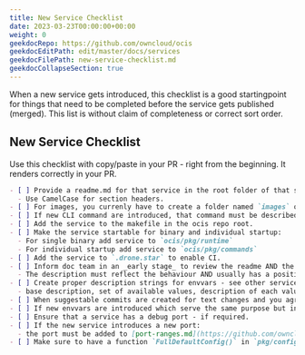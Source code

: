 ```yaml
---
title: New Service Checklist
date: 2023-03-23T00:00:00+00:00
weight: 0
geekdocRepo: https://github.com/owncloud/ocis
geekdocEditPath: edit/master/docs/services
geekdocFilePath: new-service-checklist.md
geekdocCollapseSection: true
---
```


When a new service gets introduced, this checklist is a good startingpoint for things that need to be completed before the service gets published (merged). This list is without claim of completeness or correct sort order.

## New Service Checklist

Use this checklist with copy/paste in your PR - right from the beginning. It renders correctly in your PR.

```markdown
- [ ] Provide a readme.md for that service in the root folder of that service.
  - Use CamelCase for section headers.
- [ ] For images, you currenly have to create a folder named `images` on the same lavel where readme.md is located and put all the images used in readme.md. For the time being, the imagefolder needs to be manually copied to `docs/servcies/<service name>`. This is also true for image changes post merging.
- [ ] If new CLI command are introduced, that command must be described in readme.md.
- [ ] Add the service to the makefile in the ocis repo root.
- [ ] Make the service startable for binary and individual startup:
  - For single binary add service to `ocis/pkg/runtime`
  - For individual startup add service to `ocis/pkg/commands`
- [ ] Add the service to `.drone.star` to enable CI.
- [ ] Inform doc team in an _early stage_ to review the readme AND the environment variables created.
  - The description must reflect the behaviour AND usually has a positive code quality impact.
- [ ] Create proper description strings for envvars - see other services for examples, especially when it comes to multiple values. This must include:
  - base description, set of available values, description of each value.
- [ ] When suggestable commits are created for text changes and you agree, collect them to a batch and commit them. Do not forget to rebase locally to avoid overwriting the changes made.
- [ ] If new envvars are introduced which serve the same purpose but in multiple services, an additional envvar must be added at the beginning of the list starting with `OCIS_` (global envvar).
- [ ] Ensure that a service has a debug port - if required.
- [ ] If the new service introduces a new port:
  - the port must be added to [port-ranges.md](https://github.com/owncloud/ocis/blob/master/docs/services/port-ranges.md) and to the readme.md file.
- [ ] Make sure to have a function `FullDefaultConfig()` in `pkg/config/defaults/defaultconfig.go` of your service. It is needed to create the documentation.
```
